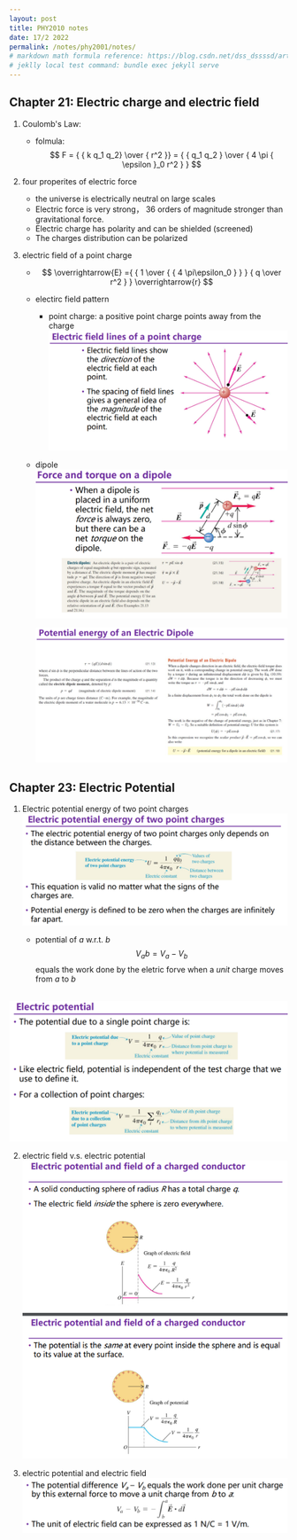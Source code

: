 ```yaml
---
layout: post
title: PHY2010 notes
date: 17/2 2022
permalink: /notes/phy2001/notes/
# markdown math formula reference: https://blog.csdn.net/dss_dssssd/article/details/82692894
# jeklly local test command: bundle exec jekyll serve
---
```


## Chapter 21: Electric charge and electric field

1. Coulomb's Law:
   - folmula: $$ F = { { k q_1 q_2} \over { r^2 }} = { { q_1 q_2 } \over { 4 \pi { \epsilon }_0  r^2 } } $$

2. four properites of electric force
   - the universe is electrically neutral on large scales
   - Electric force is very strong， 36 orders of magnitude stronger than gravitational force.
   - Electric charge has polarity and can be shielded (screened)
   - The charges distribution can be polarized

3. electric field of a point charge
   - $$ \overrightarrow{E} ={ { 1 \over { { 4 \pi\epsilon_0 } } }  { q \over r^2 } } \overrightarrow{r} $$
   - electirc field pattern
     - point charge: a positive point charge points away from the charge <br>
      ![point charge electric field](Assets/imgs/chap21_1.png)
   - dipole
     ![dipole 1](Assets/imgs/chap21_2.png)
     <br>

     ![dipole 2](Assets/imgs/chap21_3.png)

## Chapter 23: Electric Potential

1. Electric potential energy of two point charges <br>
![electric potential energy of two charge points](Assets/imgs/chap23_1.png)<br>

   - potential of *a* w.r.t. *b* $$V_ab = V_a - V_b$$ equals the work done by the eletric forve when a *unit* charge moves from *a* to *b*

<br>![electric potential](Assets/imgs/chap23_2.png)<br>

2. electric field v.s. electric potential
<br>![electric field v.s. electric potential](Assets/imgs/chap23_3.png)<br>

3. electric potential and electric field
<br>![electric potential and electric field](Assets/imgs/chap23_4.png)<br>
